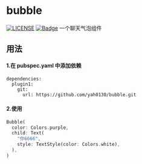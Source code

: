 # bubble
[![LICENSE](https://img.shields.io/badge/license-Anti%20996-blue.svg)](https://github.com/996icu/996.ICU/blob/master/LICENSE)
[![Badge](https://img.shields.io/badge/link-996.icu-red.svg)](https://996.icu/#/zh_CN)
一个聊天气泡组件

## 用法
#### 1.在 pubspec.yaml 中添加依赖
```
dependencies:
  plugin1:
    git:
      url: https://github.com/yah0130/bubble.git
```
#### 2.使用
```dart
Bubble(
  color: Colors.purple,
  child: Text(
    "你6666",
    style: TextStyle(color: Colors.white),
  ),
)
```